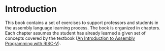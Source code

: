 # Introduction

This book contains a set of exercises to support professors and students in the assembly language learning process.
The book is organized in chapters. Each chapter assumes the student has already learned a given set of concepts covered by the textbook ([An Introduction to Assembly Programming with RISC-V](https://riscv-programming.org/book.html)).
